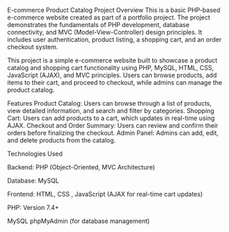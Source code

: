 E-commerce Product Catalog
Project Overview
This is a basic PHP-based e-commerce website created as part of a portfolio project. The project demonstrates the fundamentals of PHP development, database connectivity, and MVC (Model-View-Controller) design principles. It includes user authentication, product listing, a shopping cart, and an order checkout system.

This project is a simple e-commerce website built to showcase a product catalog and shopping cart functionality using PHP, MySQL, HTML, CSS, JavaScript (AJAX), and MVC principles. Users can browse products, add items to their cart, and proceed to checkout, while admins can manage the product catalog.

Features
Product Catalog: Users can browse through a list of products, view detailed information, and search and filter by categories.
Shopping Cart: Users can add products to a cart, which updates in real-time using AJAX.
Checkout and Order Summary: Users can review and confirm their orders before finalizing the checkout.
Admin Panel: Admins can add, edit, and delete products from the catalog.

Technologies Used

Backend: PHP (Object-Oriented, MVC Architecture)

Database: MySQL

Frontend: HTML, CSS , JavaScript (AJAX for real-time cart updates)


PHP: Version 7.4+

MySQL
phpMyAdmin (for database management)

